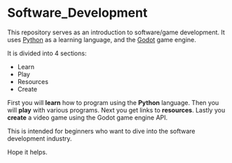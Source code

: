 # Software_Development
This repository serves as an introduction to software/game development.
It uses [Python](https://www.python.org) as a learning language, and the [Godot](http://www.godotengine.org/wp/) game engine.

It is divided into 4 sections:

- Learn
- Play
- Resources
- Create

First you will **learn** how to program using the **Python** language. Then you will **play** with various programs. Next you get links to **resources**. Lastly you **create** a video game using the Godot game engine API.

This is intended for beginners who want to dive into the software development industry.

Hope it helps.

